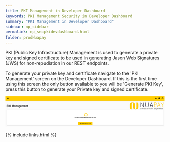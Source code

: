 ```yaml
---
title: PKI Management in Developer Dashboard
keywords: PKI Management Security in Developer Dashboard
summary: "PKI Management in Developer Dashboard"
sidebar: np_sidebar
permalink: np_secpkidevdashboard.html
folder: prodNuapay
---
```


PKI (Public Key Infrastructure) Management is used to generate a private key and signed certificate to be used in generating Jason Web Signatures (JWS) for non-repudiation in our REST endpoints.

To generate your private key and certificate navigate to the 'PKI Management' screen on the Developer Dashboard. If this is the first time using this screen the only button available to you will be 'Generate PKI Key', press this button to generate your Private key and signed certificate.

<img src = "images/01_PKI_Management.png">

{% include links.html %}
	